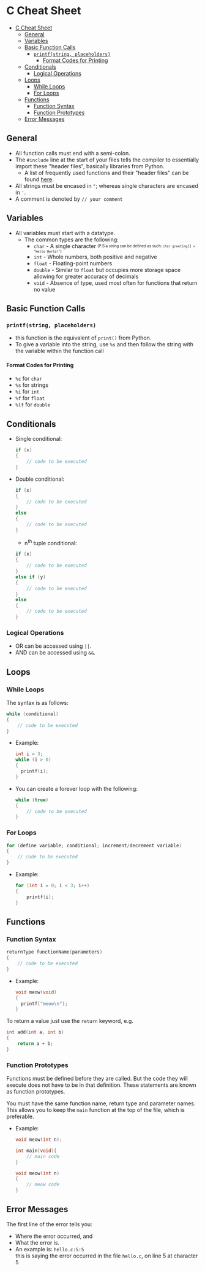 # C Cheat Sheet

- [C Cheat Sheet](#c-cheat-sheet)
  - [General](#general)
  - [Variables](#variables)
  - [Basic Function Calls](#basic-function-calls)
    - [`printf(string, placeholders)`](#printfstring-placeholders)
      - [Format Codes for Printing](#format-codes-for-printing)
  - [Conditionals](#conditionals)
    - [Logical Operations](#logical-operations)
  - [Loops](#loops)
    - [While Loops](#while-loops)
    - [For Loops](#for-loops)
  - [Functions](#functions)
    - [Function Syntax](#function-syntax)
    - [Function Prototypes](#function-prototypes)
  - [Error Messages](#error-messages)

## General

- All function calls must end with a semi-colon.
- The `#include` line at the start of your files
  tells the compiler to essentially import these "header files",
  basically libraries from Python.
  - A list of frequently used functions and their "header files" can be found [here](https://manual.cs50.io/).
- All strings must be encased in `"`; whereas single characters are encased in `'`.
- A comment is denoted by `// your comment`

## Variables

- All variables must start with a datatype.
  - The common types are the following:
    - `char` - A single character
      <sub><sup>(P.S a string can be defined as such: `char greeting[] = "Hello World!"`)</sup></sub>
    - `int` - Whole numbers, both positive and negative
    - `float` - Floating-point numbers
    - `double` - Similar to `float` but occupies more storage space
      allowing for greater accuracy of decimals
    - `void` - Absence of type,
      used most often for functions that return no value

## Basic Function Calls

### `printf(string, placeholders)`

- this function is the equivalent of `print()` from Python.
- To give a variable into the string, use `%s`
  and then follow the string with the variable within the function call

#### Format Codes for Printing

- `%c` for `char`
- `%s` for strings
- `%i` for `int`
- `%f` for `float`
- `%lf` for `double`

## Conditionals

- Single conditional:

  ```C
  if (x)
  {
      // code to be executed
  }
  ```

- Double conditional:

  ```C
  if (x)
  {
      // code to be executed
  }
  else
  {
      // code to be executed
  }
  ```

  - n<sup>th</sup> tuple conditional:

  ```C
  if (x)
  {
      // code to be executed
  }
  else if (y)
  {
      // code to be executed
  }
  else
  {
      // code to be executed
  }
  ```

### Logical Operations

- OR can be accessed using `||`.
- AND can be accessed using `&&`.

## Loops

### While Loops

The syntax is as follows:

```C
while (conditional)
{
    // code to be executed
}
```

- Example:

  ```C
  int i = 3;
  while (i > 0)
  {
    printf(i);
  }
  ```

- You can create a forever loop with the following:

  ```C
  while (true)
  {
      // code to be executed
  }
  ```

### For Loops

```C
for (define variable; conditional; increment/decrement variable)
{
    // code to be executed
}
```

- Example:

  ```C
  for (int i = 0; i < 3; i++)
  {
      printf(i);
  }
  ```

## Functions

### Function Syntax

```C
returnType functionName(parameters)
{
    // code to be executed
}
```

- Example:

  ```C
  void meow(void)
  {
    printf("meow\n");
  }
  ```

To return a value just use the `return` keyword,
e.g.

```C
int add(int a, int b)
{
    return a + b;
}
```

### Function Prototypes

Functions must be defined before they are called.
But the code they will execute does not have to be in that definition.
These statements are known as function prototypes.

You must have the same function name, return type and parameter names.<br>
This allows you to keep the `main` function at the top of the file, which is preferable.

- Example:

  ```C
  void meow(int n);

  int main(void){
      // main code
  }

  void meow(int n)
  {
      // meow code
  }
  ```

## Error Messages

The first line of the error tells you:

- Where the error occurred, and
- What the error is.
- An example is:
  `hello.c:5:5`
  <br>this is saying the error occurred in the file `hello.c`, on line 5 at character 5
